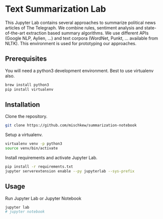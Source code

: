 # Text Summarization Lab

This Jupyter Lab contains several approaches to summarize political news articles of The Telegraph. We combine rules, sentiment analysis and state-of-the-art extraction based summary algorithms. We use different APIs (Google NLP, Aylien, ...) and text corpora (WordNet, Punkt, ... available from NLTK). This environment is used for prototyping our approaches.

## Prerequisites

You will need a python3 development environment. Best to use virtualenv also.

```bash
brew install python3
pip install virtualenv
````

## Installation

Clone the repository.

```bash
git clone https://github.com/mischkew/summarization-notebook
```

Setup a virtualenv.

```bash
virtualenv venv -p python3
source venv/bin/activate
```

Install requirements and activate Jupyter Lab.

```bash
pip install -r requirements.txt
jupyter serverextension enable --py jupyterlab --sys-prefix
```

## Usage

Run Jupyter Lab or Jupyter Notebook

```bash
jupyter lab
# jupyter notebook
```






